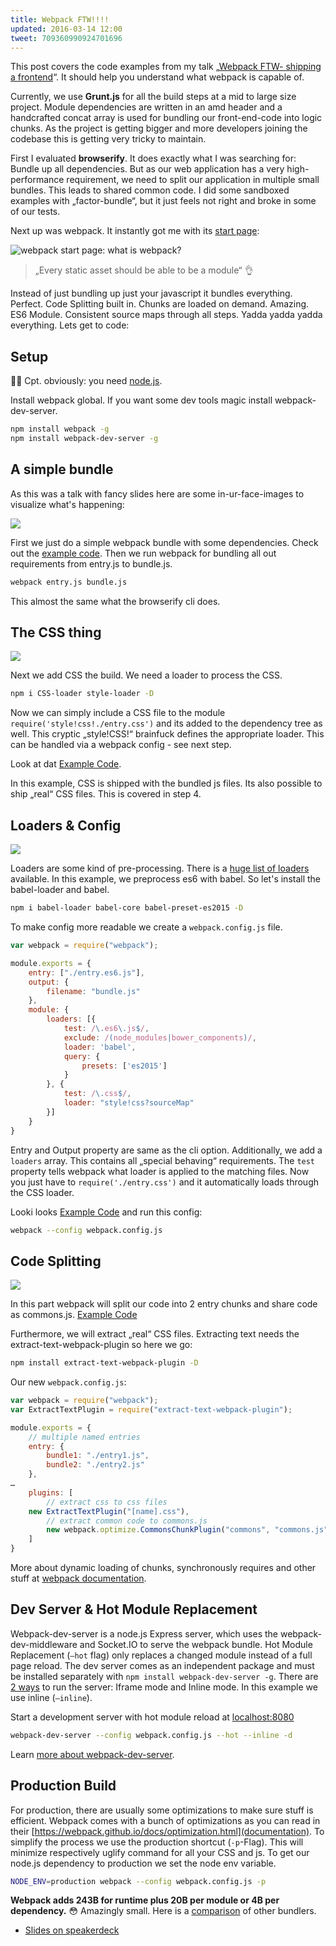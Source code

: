 ```yaml
---
title: Webpack FTW!!!!
updated: 2016-03-14 12:00
tweet: 709360990924701696
---
```


This post covers the code examples from my talk „[Webpack FTW- shipping a frontend](https://speakerdeck.com/k9ordon/webpack-ftw)“. It should help you understand what webpack is capable of.

Currently, we use **Grunt.js** for all the build steps at a mid to large size project. Module dependencies are written in an amd header and a handcrafted concat array is used for bundling our front-end-code into logic chunks. As the project is getting bigger and more developers joining the codebase this is getting very tricky to maintain.

First I evaluated **browserify**. It does exactly what I was searching for: Bundle up all dependencies. But as our web application has a very high-performance requirement, we need to split our application in multiple small bundles. This leads to shared common code. I did some sandboxed examples with „factor-bundle“, but it just feels not right and broke in some of our tests.

Next up was webpack. It instantly got me with its [start page](https://webpack.github.io/):

![webpack start page: what is webpack?](https://raw.githubusercontent.com/webpack/webpack.github.com/54e36e6fd7934b3bf91eb6d1ef5be09f1d8631b4/assets/what-is-webpack.png)

> „Every static asset should be able to be a module“ :ok_hand:

Instead of just bundling up just your javascript it bundles everything. Perfect. Code Splitting built in. Chunks are loaded on demand. Amazing. ES6 Module. Consistent source maps through all steps. Yadda yadda yadda everything. Lets get to code:

## Setup
:guardsman: Cpt. obviously: you need [node.js](http://lmgtfy.com/?q=install+node.js).

Install webpack global. If you want some dev tools magic install webpack-dev-server.

```sh
npm install webpack -g
npm install webpack-dev-server -g
```

## A simple bundle

As this was a talk with fancy slides here are some in-ur-face-images to visualize what's happening:

![](/assets/webpack-ftw/1.png)

First we just do a simple webpack bundle with some dependencies. Check out the [example code](https://github.com/k9ordon/webpack-ftw/tree/master/1-bundle).
Then we run webpack for bundling all out requirements from entry.js to bundle.js.

```sh
webpack entry.js bundle.js
```

This almost the same what the browserify cli does.


## The CSS thing

![](/assets/webpack-ftw/2.png)

Next we add CSS the build. We need a loader to process the CSS.

```sh
npm i CSS-loader style-loader -D
```

Now we can simply include a CSS file to the module ```require('style!css!./entry.css')``` and its added to the dependency tree as well. This cryptic „style!CSS!“ brainfuck defines the appropriate loader. This can be handled via a webpack config - see next step.

Look at dat [Example Code](https://github.com/k9ordon/webpack-ftw/tree/master/2-cssthing).

In this example, CSS is shipped with the bundled js files. Its also possible to ship „real“ CSS files. This is covered in step  4.

## Loaders & Config

![](/assets/webpack-ftw/3.png)

Loaders are some kind of pre-processing. There is a [huge list of loaders](http://webpack.github.io/docs/list-of-loaders.html) available. In this example, we preprocess es6 with babel. So let's install the babel-loader and babel.

```sh
npm i babel-loader babel-core babel-preset-es2015 -D
```

To make config more readable we create a ```webpack.config.js``` file.

```js
var webpack = require("webpack");

module.exports = {
    entry: ["./entry.es6.js"],
    output: {
        filename: "bundle.js"
    },
    module: {
        loaders: [{
            test: /\.es6\.js$/,
            exclude: /(node_modules|bower_components)/,
            loader: 'babel',
            query: {
                presets: ['es2015']
            }
        }, {
            test: /\.css$/,
            loader: "style!css?sourceMap"
        }]
    }
}
```

Entry and Output property are same as the cli option. Additionally, we add a ```loaders``` array. This contains all „special behaving“ requirements. The ```test``` property tells webpack what loader is applied to the matching files. Now you just have to ```require('./entry.css')``` and it automatically loads through the CSS loader.

Looki looks [Example Code](https://github.com/k9ordon/webpack-ftw/tree/master/3-loaders) and run this config:

```sh
webpack --config webpack.config.js
```

## Code Splitting

![](/assets/webpack-ftw/4.png)

In this part webpack will split our code into 2 entry chunks and share code as commons.js.     [Example Code](https://github.com/k9ordon/webpack-ftw/tree/master/4-codesplitting)

Furthermore, we will extract „real“ CSS files. Extracting text needs the extract-text-webpack-plugin so here we go:

```sh
npm install extract-text-webpack-plugin -D
```

Our new ```webpack.config.js```:

```js
var webpack = require("webpack");
var ExtractTextPlugin = require("extract-text-webpack-plugin");

module.exports = {
    // multiple named entries
    entry: {
        bundle1: "./entry1.js",
        bundle2: "./entry2.js"
    },
…
    plugins: [
        // extract css to css files
    new ExtractTextPlugin("[name].css"),
        // extract common code to commons.js
        new webpack.optimize.CommonsChunkPlugin("commons", "commons.js")
    ]
}
```

More about dynamic loading of chunks, synchronously requires and other stuff at [webpack documentation](https://webpack.github.io/docs/code-splitting.html).

## Dev Server & Hot Module Replacement

Webpack-dev-server is a node.js Express server, which uses the webpack-dev-middleware and Socket.IO to serve the webpack bundle. Hot Module Replacement (```—hot``` flag) only replaces a changed module instead of a full page reload. The dev server comes as an independent package and must be installed separately with ```npm install webpack-dev-server -g```. There are [2 ways](https://webpack.github.io/docs/webpack-dev-server.html#automatic-refresh) to run the server: Iframe mode and Inline mode. In this example we use inline (```—inline```).  

Start a development server with hot module reload at [localhost:8080](http://localhost:8080/webpack-dev-server/)

```sh
webpack-dev-server --config webpack.config.js --hot --inline -d
```

Learn [more about webpack-dev-server](https://webpack.github.io/docs/webpack-dev-server.html).

## Production Build

For production, there are usually some optimizations to make sure stuff is efficient. Webpack comes with a bunch of optimizations as you can read in their [https://webpack.github.io/docs/optimization.html](documentation). To simplify the process we use the production shortcut (```-p```-Flag). This will minimize     respectively uglify command for all your CSS and js. To get our node.js dependency to production we set the node env variable.

```sh
NODE_ENV=production webpack --config webpack.config.js -p
```

**Webpack adds 243B for runtime plus 20B per module or 4B per dependency.** :flushed: Amazingly small. Here is a [comparison](https://webpack.github.io/docs/comparison.html) of other bundlers.


- [Slides on speakerdeck](https://speakerdeck.com/k9ordon/webpack-ftw)
